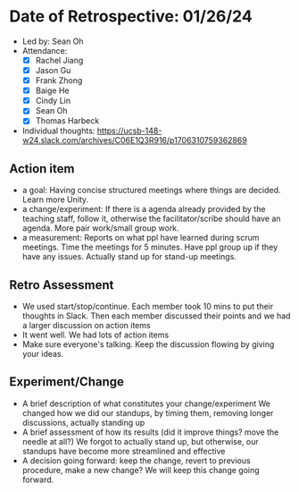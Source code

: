 # Date of Retrospective: 01/26/24

* Led by: Sean Oh
* Attendance:
    - [x] Rachel Jiang
    - [x] Jason Gu
    - [x] Frank Zhong
    - [x] Baige He
    - [x] Cindy Lin
    - [x] Sean Oh
    - [x] Thomas Harbeck

* Individual thoughts: https://ucsb-148-w24.slack.com/archives/C06E1Q3R916/p1706310759362869

## Action item

* a goal: Having concise structured meetings where things are decided. Learn more Unity. 
* a change/experiment: If there is a agenda already provided by the teaching staff, follow it, otherwise the facilitator/scribe should have an agenda. More pair work/small group work. 
* a measurement: Reports on what ppl have learned during scrum meetings. Time the meetings for 5 minutes. Have ppl group up if they have any issues. Actually stand up for stand-up meetings.

## Retro Assessment

* We used start/stop/continue. Each member took 10 mins to put their thoughts in Slack. Then each member discussed their points and we had a larger discussion on action items
* It went well. We had lots of action items
* Make sure everyone's talking. Keep the discussion flowing by giving your ideas. 

## Experiment/Change

* A brief description of what constitutes your change/experiment
We changed how we did our standups, by timing them, removing longer discussions, actually standing up
* A brief assessment of how its results (did it improve things? move the needle at all?)
We forgot to actually stand up, but otherwise, our standups have become more streamlined and effective
* A decision going forward: keep the change, revert to previous procedure, make a new change? 
We will keep this change going forward.